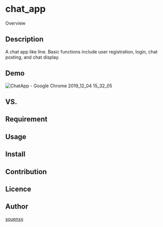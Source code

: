 chat_app
====

Overview

## Description
A chat app like line. Basic functions include user registration, login, chat posting, and chat display.

## Demo
![ChatApp - Google Chrome 2019_12_04 15_32_05](https://user-images.githubusercontent.com/38451133/70120266-74082480-16af-11ea-8beb-d31fe0f95efb.png)

## VS. 

## Requirement

## Usage

## Install

## Contribution

## Licence

## Author

[souenxx](https://github.com/souenxx)
